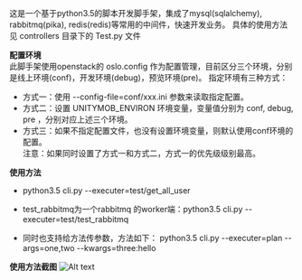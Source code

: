 这是一个基于python3.5的脚本开发脚手架，集成了mysql(sqlalchemy), rabbitmq(pika), redis(redis)等常用的中间件，快速开发业务。
具体的使用方法见 controllers 目录下的 Test.py 文件

**配置环境**  
此脚手架使用openstack的 oslo.config 作为配置管理，目前区分三个环境，分别是线上环境(conf)，开发环境(debug)，预览环境(pre)。 指定环境有三种方式：

- 方式一：使用 --config-file=conf/xxx.ini 参数来读取指定配置。  
- 方式二：设置 UNITYMOB_ENVIRON 环境变量，变量值分别为 conf, debug, pre ，分别对应上述三个环境。  
- 方式三：如果不指定配置文件，也没有设置环境变量，则默认使用conf环境的配置。  
注意：如果同时设置了方式一和方式二，方式一的优先级级别最高。  

**使用方法**
- python3.5 cli.py --executer=test/get_all_user
- test_rabbitmq为一个rabbitmq 的worker端：python3.5 cli.py --executer=test/test_rabbitmq

- 同时也支持给方法传参数，方法如下：
python3.5 cli.py --executer=plan --args=one,two --kwargs=three:hello

**使用方法截图**
![Alt text](https://github.com/xiaowan/pyadmin/blob/master/snapshot/logincontroller.jpeg)
